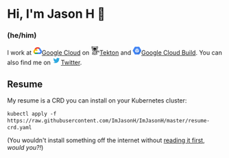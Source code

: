 # Hi, I'm Jason H 👋

### (he/him)

I work at [<img src="https://github.com/ImJasonH/ImJasonH/blob/master/cloud.png" alt="Google Cloud" width="20" height="20"/>Google Cloud](https://cloud.google.com) on
[<img src="https://github.com/ImJasonH/ImJasonH/blob/master/tekton.png" alt="Tekton" width="20" height="20"/>Tekton](https://tekton.dev)
and
[<img src="https://github.com/ImJasonH/ImJasonH/blob/master/gcb.png" alt="Google Cloud Build" width="20" height="20" />Google Cloud Build](https://cloud.google.com/cloud-build). You can also find me on
[<img src="https://github.com/ImJasonH/ImJasonH/blob/master/twitter.png" alt="Twitter" width="20" height="20"/>Twitter](https://twitter.com/imjasonh).

## Resume

My resume is a CRD you can install on your Kubernetes cluster:

```
kubectl apply -f https://raw.githubusercontent.com/ImJasonH/ImJasonH/master/resume-crd.yaml
```

(You wouldn't install something off the internet without [reading it
first](https://raw.githubusercontent.com/ImJasonH/ImJasonH/master/resume-crd.yaml),
_would you?!_)
